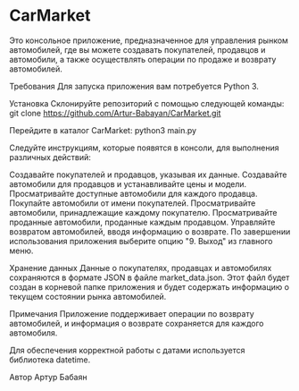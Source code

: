 # CarMarket
Это консольное приложение, предназначенное для управления рынком автомобилей, где вы можете создавать покупателей, продавцов и автомобили, а также осуществлять операции по продаже и возврату автомобилей.

Требования
Для запуска приложения вам потребуется Python 3.

Установка
Склонируйте репозиторий с помощью следующей команды:
git clone https://github.com/Artur-Babayan/CarMarket.git

Перейдите в каталог CarMarket:
python3 main.py

Следуйте инструкциям, которые появятся в консоли, для выполнения различных действий:

Создавайте покупателей и продавцов, указывая их данные.
Создавайте автомобили для продавцов и устанавливайте цены и модели.
Просматривайте доступные автомобили для каждого продавца.
Покупайте автомобили от имени покупателей.
Просматривайте автомобили, принадлежащие каждому покупателю.
Просматривайте проданные автомобили, проданные каждым продавцом.
Управляйте возвратом автомобилей, вводя информацию о возврате.
По завершении использования приложения выберите опцию "9. Выход" из главного меню.

Хранение данных
Данные о покупателях, продавцах и автомобилях сохраняются в формате JSON в файле market_data.json. Этот файл будет создан в корневой папке приложения и будет содержать информацию о текущем состоянии рынка автомобилей.

Примечания
Приложение поддерживает операции по возврату автомобилей, и информация о возврате сохраняется для каждого автомобиля.

Для обеспечения корректной работы с датами используется библиотека datetime.

Автор
Артур Бабаян
